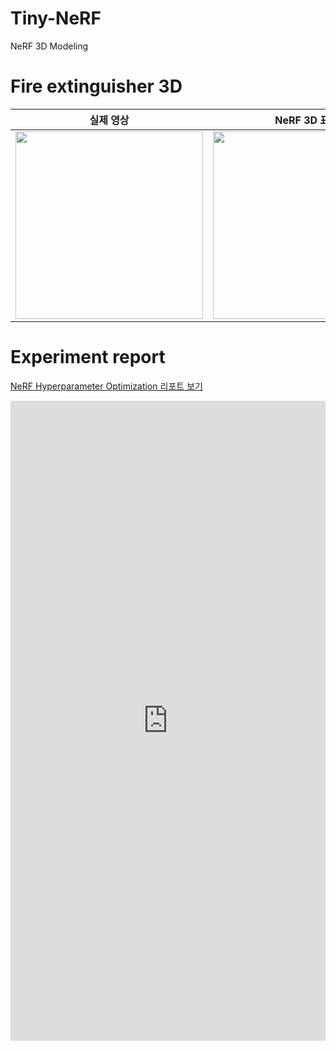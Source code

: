 # Tiny-NeRF
NeRF 3D Modeling

# Fire extinguisher 3D

| 실제 영상 | NeRF 3D 표현 |
|----------|-------------|
| <img src="https://github.com/youngbin03/Tiny-NeRF/assets/87307678/3a983cf7-4d7c-48bf-b43d-f4ef6027d92d" height="300"> | <img src="https://github.com/youngbin03/Tiny-NeRF/assets/87307678/fd881f27-992c-4e10-becf-e4d22c0c5bd1" height="300"> |

# Experiment report
[NeRF Hyperparameter Optimization 리포트 보기](https://wandb.ai/sfeef/fire-extinguisher/reports/NeRF-Hyperparameter-Optimization--Vmlldzo3MTA5NjU5)

<iframe src="https://wandb.ai/sfeef/fire-extinguisher/reports/NeRF-Hyperparameter-Optimization--Vmlldzo3MTA5NjU5" style="border:none;height:1024px;width:100%">
